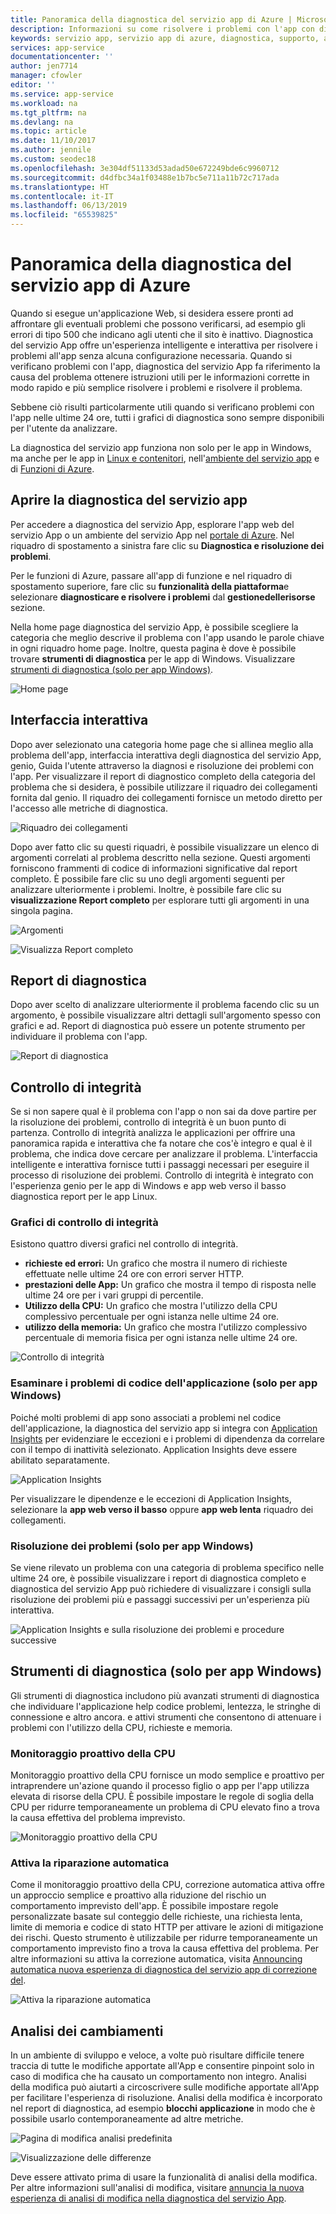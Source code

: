 ```yaml
---
title: Panoramica della diagnostica del servizio app di Azure | Microsoft Docs
description: Informazioni su come risolvere i problemi con l'app con diagnostica del servizio App.
keywords: servizio app, servizio app di azure, diagnostica, supporto, app web, risoluzione dei problemi, self-help
services: app-service
documentationcenter: ''
author: jen7714
manager: cfowler
editor: ''
ms.service: app-service
ms.workload: na
ms.tgt_pltfrm: na
ms.devlang: na
ms.topic: article
ms.date: 11/10/2017
ms.author: jennile
ms.custom: seodec18
ms.openlocfilehash: 3e304df51133d53adad50e672249bde6c9960712
ms.sourcegitcommit: d4dfbc34a1f03488e1b7bc5e711a11b72c717ada
ms.translationtype: HT
ms.contentlocale: it-IT
ms.lasthandoff: 06/13/2019
ms.locfileid: "65539825"
---
```

# <a name="azure-app-service-diagnostics-overview"></a>Panoramica della diagnostica del servizio app di Azure

Quando si esegue un'applicazione Web, si desidera essere pronti ad affrontare gli eventuali problemi che possono verificarsi, ad esempio gli errori di tipo 500 che indicano agli utenti che il sito è inattivo. Diagnostica del servizio App offre un'esperienza intelligente e interattiva per risolvere i problemi all'app senza alcuna configurazione necessaria. Quando si verificano problemi con l'app, diagnostica del servizio App fa riferimento la causa del problema ottenere istruzioni utili per le informazioni corrette in modo rapido e più semplice risolvere i problemi e risolvere il problema.

Sebbene ciò risulti particolarmente utili quando si verificano problemi con l'app nelle ultime 24 ore, tutti i grafici di diagnostica sono sempre disponibili per l'utente da analizzare.

La diagnostica del servizio app funziona non solo per le app in Windows, ma anche per le app in [Linux e contenitori](https://docs.microsoft.com/azure/app-service/containers/app-service-linux-intro), nell'[ambiente del servizio app](https://docs.microsoft.com/azure/app-service/environment/intro) e di [Funzioni di Azure](https://docs.microsoft.com/azure/azure-functions/functions-overview).

## <a name="open-app-service-diagnostics"></a>Aprire la diagnostica del servizio app

Per accedere a diagnostica del servizio App, esplorare l'app web del servizio App o un ambiente del servizio App nel [portale di Azure](https://portal.azure.com). Nel riquadro di spostamento a sinistra fare clic su **Diagnostica e risoluzione dei problemi**.

Per le funzioni di Azure, passare all'app di funzione e nel riquadro di spostamento superiore, fare clic su **funzionalità della piattaforma**e selezionare **diagnosticare e risolvere i problemi** dal **gestionedellerisorse** sezione.

Nella home page diagnostica del servizio App, è possibile scegliere la categoria che meglio descrive il problema con l'app usando le parole chiave in ogni riquadro home page. Inoltre, questa pagina è dove è possibile trovare **strumenti di diagnostica** per le app di Windows. Visualizzare [strumenti di diagnostica (solo per app Windows)](#diagnostic-tools-only-for-windows-app).

![Home page](./media/app-service-diagnostics/app-service-diagnostics-homepage-1.png)

## <a name="interactive-interface"></a>Interfaccia interattiva

Dopo aver selezionato una categoria home page che si allinea meglio alla problema dell'app, interfaccia interattiva degli diagnostica del servizio App, genio, Guida l'utente attraverso la diagnosi e risoluzione dei problemi con l'app. Per visualizzare il report di diagnostico completo della categoria del problema che si desidera, è possibile utilizzare il riquadro dei collegamenti fornita dal genio. Il riquadro dei collegamenti fornisce un metodo diretto per l'accesso alle metriche di diagnostica.

![Riquadro dei collegamenti](./media/app-service-diagnostics/tile-shortcuts-2.png)

Dopo aver fatto clic su questi riquadri, è possibile visualizzare un elenco di argomenti correlati al problema descritto nella sezione. Questi argomenti forniscono frammenti di codice di informazioni significative dal report completo. È possibile fare clic su uno degli argomenti seguenti per analizzare ulteriormente i problemi. Inoltre, è possibile fare clic su **visualizzazione Report completo** per esplorare tutti gli argomenti in una singola pagina.

![Argomenti](./media/app-service-diagnostics/application-logs-insights-3.png)

![Visualizza Report completo](./media/app-service-diagnostics/view-full-report-4.png)

## <a name="diagnostic-report"></a>Report di diagnostica

Dopo aver scelto di analizzare ulteriormente il problema facendo clic su un argomento, è possibile visualizzare altri dettagli sull'argomento spesso con grafici e ad. Report di diagnostica può essere un potente strumento per individuare il problema con l'app.

![Report di diagnostica](./media/app-service-diagnostics/full-diagnostic-report-5.png)

## <a name="health-checkup"></a>Controllo di integrità

Se si non sapere qual è il problema con l'app o non sai da dove partire per la risoluzione dei problemi, controllo di integrità è un buon punto di partenza. Controllo di integrità analizza le applicazioni per offrire una panoramica rapida e interattiva che fa notare che cos'è integro e qual è il problema, che indica dove cercare per analizzare il problema. L'interfaccia intelligente e interattiva fornisce tutti i passaggi necessari per eseguire il processo di risoluzione dei problemi. Controllo di integrità è integrato con l'esperienza genio per le app di Windows e app web verso il basso diagnostica report per le app Linux.

### <a name="health-checkup-graphs"></a>Grafici di controllo di integrità

Esistono quattro diversi grafici nel controllo di integrità.

- **richieste ed errori:** Un grafico che mostra il numero di richieste effettuate nelle ultime 24 ore con errori server HTTP.
- **prestazioni delle App:** Un grafico che mostra il tempo di risposta nelle ultime 24 ore per i vari gruppi di percentile.
- **Utilizzo della CPU:** Un grafico che mostra l'utilizzo della CPU complessivo percentuale per ogni istanza nelle ultime 24 ore.  
- **utilizzo della memoria:** Un grafico che mostra l'utilizzo complessivo percentuale di memoria fisica per ogni istanza nelle ultime 24 ore.

![Controllo di integrità](./media/app-service-diagnostics/health-checkup-6.png)

### <a name="investigate-application-code-issues-only-for-windows-app"></a>Esaminare i problemi di codice dell'applicazione (solo per app Windows)

Poiché molti problemi di app sono associati a problemi nel codice dell'applicazione, la diagnostica del servizio app si integra con [Application Insights](https://docs.microsoft.com/azure/azure-monitor/app/app-insights-overview) per evidenziare le eccezioni e i problemi di dipendenza da correlare con il tempo di inattività selezionato. Application Insights deve essere abilitato separatamente.

![Application Insights](./media/app-service-diagnostics/application-insights-7.png)

Per visualizzare le dipendenze e le eccezioni di Application Insights, selezionare la **app web verso il basso** oppure **app web lenta** riquadro dei collegamenti.

### <a name="troubleshooting-steps-only-for-windows-app"></a>Risoluzione dei problemi (solo per app Windows)

Se viene rilevato un problema con una categoria di problema specifico nelle ultime 24 ore, è possibile visualizzare i report di diagnostica completo e diagnostica del servizio App può richiedere di visualizzare i consigli sulla risoluzione dei problemi più e passaggi successivi per un'esperienza più interattiva.

![Application Insights e sulla risoluzione dei problemi e procedure successive](./media/app-service-diagnostics/troubleshooting-and-next-steps-8.png)

## <a name="diagnostic-tools-only-for-windows-app"></a>Strumenti di diagnostica (solo per app Windows)

Gli strumenti di diagnostica includono più avanzati strumenti di diagnostica che individuare l'applicazione help codice problemi, lentezza, le stringhe di connessione e altro ancora. e attivi strumenti che consentono di attenuare i problemi con l'utilizzo della CPU, richieste e memoria.

### <a name="proactive-cpu-monitoring"></a>Monitoraggio proattivo della CPU

Monitoraggio proattivo della CPU fornisce un modo semplice e proattivo per intraprendere un'azione quando il processo figlio o app per l'app utilizza elevata di risorse della CPU. È possibile impostare le regole di soglia della CPU per ridurre temporaneamente un problema di CPU elevato fino a trova la causa effettiva del problema imprevisto.

![Monitoraggio proattivo della CPU](./media/app-service-diagnostics/proactive-cpu-monitoring-9.png)

### <a name="proactive-auto-healing"></a>Attiva la riparazione automatica

Come il monitoraggio proattivo della CPU, correzione automatica attiva offre un approccio semplice e proattivo alla riduzione del rischio un comportamento imprevisto dell'app. È possibile impostare regole personalizzate basate sul conteggio delle richieste, una richiesta lenta, limite di memoria e codice di stato HTTP per attivare le azioni di mitigazione dei rischi. Questo strumento è utilizzabile per ridurre temporaneamente un comportamento imprevisto fino a trova la causa effettiva del problema. Per altre informazioni su attiva la correzione automatica, visita [Announcing automatica nuova esperienza di diagnostica del servizio app di correzione del](https://azure.github.io/AppService/2018/09/10/Announcing-the-New-Auto-Healing-Experience-in-App-Service-Diagnostics.html).

![Attiva la riparazione automatica](./media/app-service-diagnostics/proactive-auto-healing-10.png)

## <a name="change-analysis"></a>Analisi dei cambiamenti

In un ambiente di sviluppo e veloce, a volte può risultare difficile tenere traccia di tutte le modifiche apportate all'App e consentire pinpoint solo in caso di modifica che ha causato un comportamento non integro. Analisi della modifica può aiutarti a circoscrivere sulle modifiche apportate all'App per facilitare l'esperienza di risoluzione. Analisi della modifica è incorporato nel report di diagnostica, ad esempio **blocchi applicazione** in modo che è possibile usarlo contemporaneamente ad altre metriche.

![Pagina di modifica analisi predefinita](./media/app-service-diagnostics/change-analysis-default-page-11.png)

![Visualizzazione delle differenze](./media/app-service-diagnostics/diff-view-12.png)

Deve essere attivato prima di usare la funzionalità di analisi della modifica. Per altre informazioni sull'analisi di modifica, visitare [annuncia la nuova esperienza di analisi di modifica nella diagnostica del servizio App](https://azure.github.io/AppService/2019/05/07/Announcing-the-new-change-analysis-experience-in-App-Service-Diagnostics-Analysis.html).